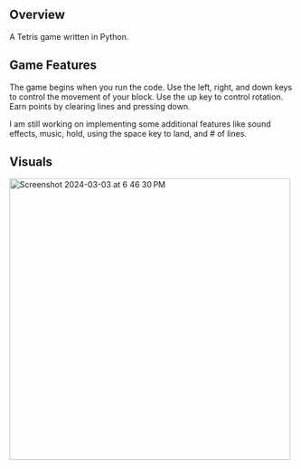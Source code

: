 
## Overview
A Tetris game written in Python.

## Game Features
The game begins when you run the code. Use the left, right, and down keys to control the movement of your block. Use the up key to control rotation. Earn points by clearing lines and pressing down.

I am still working on implementing some additional features like sound effects, music, hold, using the space key to land, and # of lines.

## Visuals
<img width="497" alt="Screenshot 2024-03-03 at 6 46 30 PM" src="https://github.com/cristine-c/Python-Tetris/assets/43589925/f9e49da2-9d3d-40e1-bf77-f104c42647c5">
